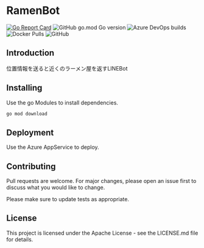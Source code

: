 # RamenBot
[![Go Report Card](https://goreportcard.com/badge/github.com/Sw-Saturn/ramenBot?style=flat-square)](https://goreportcard.com/report/github.com/Sw-Saturn/ramenBot?style=flat-square)
![GitHub go.mod Go version](https://img.shields.io/github/go-mod/go-version/Sw-Saturn/ramenBot?style=for-the-badge)
![Azure DevOps builds](https://img.shields.io/azure-devops/build/e8222/5f4f3986-a290-405f-9ec3-3366962fece8/1?label=Azure%20Pipelines&style=for-the-badge)
![Docker Pulls](https://img.shields.io/docker/pulls/swsaturn/ramen_bot?style=for-the-badge)
![GitHub](https://img.shields.io/github/license/Sw-Saturn/ramenBot?style=for-the-badge)

## Introduction
位置情報を送ると近くのラーメン屋を返すLINEBot

## Installing

Use the go Modules to install dependencies.

```bash
go mod download
```

## Deployment
Use the Azure AppService to deploy.

## Contributing
Pull requests are welcome. For major changes, please open an issue first to discuss what you would like to change.

Please make sure to update tests as appropriate.

## License
This project is licensed under the Apache License - see the LICENSE.md file for details.
